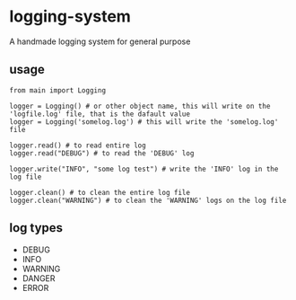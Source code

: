 # logging-system
A handmade logging system for general purpose

## usage
```
from main import Logging

logger = Logging() # or other object name, this will write on the 'logfile.log' file, that is the dafault value
logger = Logging('somelog.log') # this will write the 'somelog.log' file

logger.read() # to read entire log
logger.read("DEBUG") # to read the 'DEBUG' log

logger.write("INFO", "some log test") # write the 'INFO' log in the log file

logger.clean() # to clean the entire log file
logger.clean("WARNING") # to clean the 'WARNING' logs on the log file
```
## log types
* DEBUG
* INFO
* WARNING
* DANGER
* ERROR
